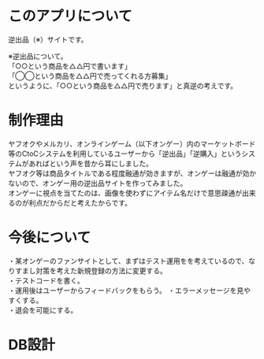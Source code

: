 # このアプリについて
逆出品（※）サイトです。  
  
※逆出品について。  
「○○という商品を△△円で書います」  
「◯◯という商品を△△円で売ってくれる方募集」  
というように、「○○という商品を△△円で売ります」と真逆の考えです。  
  
  
# 制作理由
ヤフオクやメルカリ、オンラインゲーム（以下オンゲー）内のマーケットボード等のCtoCシステムを利用しているユーザーから「逆出品」「逆購入」というシステムがあればという声を昔から耳にしました。  
ヤフオク等は商品タイトルである程度融通が効きますが、オンゲーは融通が効かないので、オンゲー用の逆出品サイトを作ってみました。  
オンゲーに視点を当てたのは、画像を使わずにアイテム名だけで意思疎通が出来るのが利点だからだと考えたからです。  
  
# 今後について
・某オンゲーのファンサイトとして、まずはテスト運用をを考えているので、なりすまし対策を考えた新規登録の方法に変更する。  
・テストコードを書く。   
・運用後はユーザーからフィードバックをもらう。 
・エラーメッセージを見やすくする。  
・退会を可能にする。  
  
# DB設計

